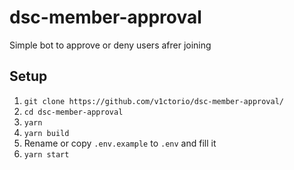 # dsc-member-approval
Simple bot to approve or deny users afrer joining

## Setup
1. `git clone https://github.com/v1ctorio/dsc-member-approval/`
2. `cd dsc-member-approval`
3. `yarn`
4. `yarn build`
5. Rename or copy `.env.example` to `.env` and fill it
6. `yarn start  `
